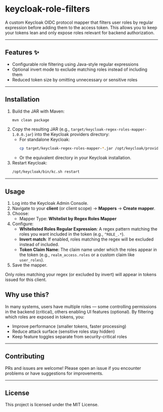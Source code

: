 # keycloak-role-filters

A custom Keycloak OIDC protocol mapper that filters user roles by regular expression before adding them to the access token.
This allows you to keep your tokens lean and only expose roles relevant for backend authorization.

---

## Features ✨

- Configurable role filtering using Java-style regular expressions
- Optional invert mode to exclude matching roles instead of including them
- Reduced token size by omitting unnecessary or sensitive roles

---

## Installation

1. Build the JAR with Maven:
   ```bash
   mvn clean package
   ```
2. Copy the resulting JAR (e.g., `target/keycloak-regex-roles-mapper-1.0.0.jar`) into the Keycloak providers directory:
   - For standalone Keycloak:
     ```bash
     cp target/keycloak-regex-roles-mapper-*.jar /opt/keycloak/providers/
     ```
   - Or the equivalent directory in your Keycloak installation.
3. Restart Keycloak:
   ```bash
   /opt/keycloak/bin/kc.sh restart
   ```

---

## Usage

1. Log into the Keycloak Admin Console.
2. Navigate to your **client** (or client scope) → **Mappers** → **Create mapper**.
3. Choose:
   - Mapper Type: **Whitelist by Regex Roles Mapper**
4. Configure:
   - **Whitelisted Roles Regular Expression**: A regex pattern matching the roles you want included in the token (e.g., `^ROLE_.*`).
   - **Invert match**: If enabled, roles matching the regex will be excluded instead of included.
   - **Token Claim Name**: The claim name under which the roles appear in the token (e.g., `realm_access.roles` or a custom claim like `user_roles`).
5. Save the mapper.

Only roles matching your regex (or excluded by invert) will appear in tokens issued for this client.

## Why use this?

In many systems, users have multiple roles — some controlling permissions in the backend (critical), others enabling UI features (optional). By filtering which roles are exposed in tokens, you:
- Improve performance (smaller tokens, faster processing)
- Reduce attack surface (sensitive roles stay hidden)
- Keep feature toggles separate from security-critical roles

---

## Contributing

PRs and issues are welcome!
Please open an issue if you encounter problems or have suggestions for improvements.

---

## License

This project is licensed under the MIT License.
